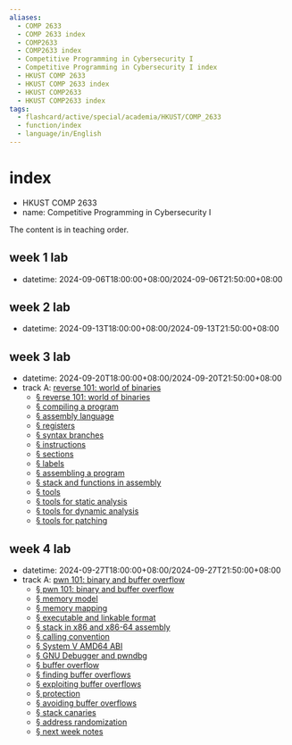 ```yaml
---
aliases:
  - COMP 2633
  - COMP 2633 index
  - COMP2633
  - COMP2633 index
  - Competitive Programming in Cybersecurity I
  - Competitive Programming in Cybersecurity I index
  - HKUST COMP 2633
  - HKUST COMP 2633 index
  - HKUST COMP2633
  - HKUST COMP2633 index
tags:
  - flashcard/active/special/academia/HKUST/COMP_2633
  - function/index
  - language/in/English
---
```


# index

- HKUST COMP 2633
- name: Competitive Programming in Cybersecurity I

The content is in teaching order.

## week 1 lab

- datetime: 2024-09-06T18:00:00+08:00/2024-09-06T21:50:00+08:00

## week 2 lab

- datetime: 2024-09-13T18:00:00+08:00/2024-09-13T21:50:00+08:00

## week 3 lab

- datetime: 2024-09-20T18:00:00+08:00/2024-09-20T21:50:00+08:00
- track A: [reverse 101: world of binaries](reverse%20101_%20world%20of%20binaries.md)
  - [§ reverse 101: world of binaries](reverse%20101_%20world%20of%20binaries.md#reverse%20101%20world%20of%20binaries)
  - [§ compiling a program](reverse%20101_%20world%20of%20binaries.md#compiling%20a%20program)
  - [§ assembly language](reverse%20101_%20world%20of%20binaries.md#assembly%20language)
  - [§ registers](reverse%20101_%20world%20of%20binaries.md#registers)
  - [§ syntax branches](reverse%20101_%20world%20of%20binaries.md#syntax%20branches)
  - [§ instructions](reverse%20101_%20world%20of%20binaries.md#instructions)
  - [§ sections](reverse%20101_%20world%20of%20binaries.md#sections)
  - [§ labels](reverse%20101_%20world%20of%20binaries.md#labels)
  - [§ assembling a program](reverse%20101_%20world%20of%20binaries.md#assembling%20a%20program)
  - [§ stack and functions in assembly](reverse%20101_%20world%20of%20binaries.md#stack%20and%20functions%20in%20assembly)
  - [§ tools](reverse%20101_%20world%20of%20binaries.md#tools)
  - [§ tools for static analysis](reverse%20101_%20world%20of%20binaries.md#tools%20for%20static%20analysis)
  - [§ tools for dynamic analysis](reverse%20101_%20world%20of%20binaries.md#tools%20for%20dynamic%20analysis)
  - [§ tools for patching](reverse%20101_%20world%20of%20binaries.md#tools%20for%20patching)

## week 4 lab

- datetime: 2024-09-27T18:00:00+08:00/2024-09-27T21:50:00+08:00
- track A: [pwn 101: binary and buffer overflow](pwn%20101_%20binary%20and%20buffer%20overflow.md)
  - [§ pwn 101: binary and buffer overflow](pwn%20101_%20binary%20and%20buffer%20overflow.md#pwn%20101%20binary%20and%20buffer%20overflow)
  - [§ memory model](pwn%20101_%20binary%20and%20buffer%20overflow.md#memory%20model)
  - [§ memory mapping](pwn%20101_%20binary%20and%20buffer%20overflow.md#memory%20mapping)
  - [§ executable and linkable format](pwn%20101_%20binary%20and%20buffer%20overflow.md#executable%20and%20linkable%20format)
  - [§ stack in x86 and x86-64 assembly](pwn%20101_%20binary%20and%20buffer%20overflow.md#stack%20in%20x86%20and%20x86-64%20assembly)
  - [§ calling convention](pwn%20101_%20binary%20and%20buffer%20overflow.md#calling%20convention)
  - [§ System V AMD64 ABI](pwn%20101_%20binary%20and%20buffer%20overflow.md#System%20V%20AMD64%20ABI)
  - [§ GNU Debugger and pwndbg](pwn%20101_%20binary%20and%20buffer%20overflow.md#GNU%20Debugger%20and%20pwndbg)
  - [§ buffer overflow](pwn%20101_%20binary%20and%20buffer%20overflow.md#buffer%20overflow)
  - [§ finding buffer overflows](pwn%20101_%20binary%20and%20buffer%20overflow.md#finding%20buffer%20overflows)
  - [§ exploiting buffer overflows](pwn%20101_%20binary%20and%20buffer%20overflow.md#exploiting%20buffer%20overflows)
  - [§ protection](pwn%20101_%20binary%20and%20buffer%20overflow.md#protection)
  - [§ avoiding buffer overflows](pwn%20101_%20binary%20and%20buffer%20overflow.md#avoiding%20buffer%20overflows)
  - [§ stack canaries](pwn%20101_%20binary%20and%20buffer%20overflow.md#stack%20canaries)
  - [§ address randomization](pwn%20101_%20binary%20and%20buffer%20overflow.md#address%20randomization)
  - [§ next week notes](pwn%20101_%20binary%20and%20buffer%20overflow.md#next%20week%20notes)
